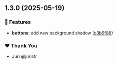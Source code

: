 ## 1.3.0 (2025-05-19)

### 🚀 Features

- **buttons:** add new background shadow ([c3b9f86](https://github.com/magickeyyy/tuskydesign/commit/c3b9f86))

### ❤️ Thank You

- Juri @juristr